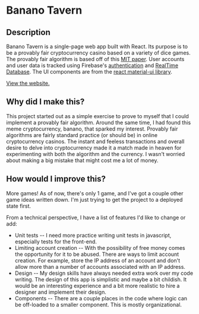 # Banano Tavern

## Description

Banano Tavern is a single-page web app built with React. Its purpose is to be a 
provably fair cryptocurrency casino based on a variety of dice games. The provably 
fair algorithm is based off of this [MIT paper](https://courses.csail.mit.edu/6.857/2019/project/2-Cen-Fang-Jaba.pdf). User accounts and user data is tracked using Firebase's [authentication](https://firebase.google.com/docs/auth) 
and [RealTime Database](https://firebase.google.com/docs/database). The UI components are from the [react material-ui library](https://material-ui.com/).

[View the website.](https://firebase.banano-tavern.com)

## Why did I make this?

This project started out as a simple exercise to prove to myself that I could implement a provably fair algorithm. Around the same time, I had found this meme cryptocurrency, banano, that sparked my interest. Provably fair algorithms are fairly standard practice (or should be) in online cryptocurrency casinos. The instant and feeless transactions and overall desire to delve into cryptocurrency made it a match made in heaven for experimenting with both the algorithm and the currency. I wasn't worried about making a big mistake that might cost me a lot of money.

## How would I improve this?

More games! As of now, there's only 1 game, and I've got a couple other game ideas written down. I'm just trying to get the project to a deployed state first.

From a technical perspective, I have a list of features I'd like to change or add:

* Unit tests -- I need more practice writing unit tests in javascript, especially tests for the front-end.
* Limiting account creation -- With the possibility of free money comes the opportunity for it to be abused. There are ways to limit account creation. For example, store the IP address of an account and don't allow more than a number of accounts associated with an IP address.
* Design -- My design skills have always needed extra work over my code writing. The design of this app is simplistic and maybe a bit childish. It would be an interesting experience and a bit more realistic to hire a designer and implement their design.
* Components -- There are a couple places in the code where logic can be off-loaded to a smaller component. This is mostly organizational.
